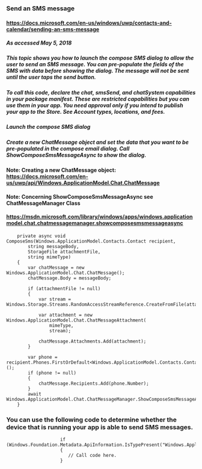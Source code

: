 ### Send an SMS message
#### https://docs.microsoft.com/en-us/windows/uwp/contacts-and-calendar/sending-an-sms-message
##### As accessed May 5, 2018

##### This topic shows you how to launch the compose SMS dialog to allow the user to send an SMS message. You can pre-populate the fields of the SMS with data before showing the dialog. **The message will not be sent until the user taps the send button.**

##### To call this code, declare the chat, smsSend, and chatSystem capabilities in your package manifest. These are restricted capabilities but you can use them in your app. You need approval only if you intend to publish your app to the Store. See Account types, locations, and fees.

##### Launch the compose SMS dialog
##### Create a new ChatMessage object and set the data that you want to be pre-populated in the compose email dialog. Call ShowComposeSmsMessageAsync to show the dialog.

#### Note: Creating a new ChatMessage object: https://docs.microsoft.com/en-us/uwp/api/Windows.ApplicationModel.Chat.ChatMessage
#### Note: Concerning ShowComposeSmsMessageAsync see ChatMessageManager Class
#### https://msdn.microsoft.com/library/windows/apps/windows.applicationmodel.chat.chatmessagemanager.showcomposesmsmessageasync


        private async void ComposeSms(Windows.ApplicationModel.Contacts.Contact recipient,
            string messageBody,
            StorageFile attachmentFile,
            string mimeType)
        {
            var chatMessage = new Windows.ApplicationModel.Chat.ChatMessage();
            chatMessage.Body = messageBody;

            if (attachmentFile != null)
            {
                var stream = Windows.Storage.Streams.RandomAccessStreamReference.CreateFromFile(attachmentFile);

                var attachment = new Windows.ApplicationModel.Chat.ChatMessageAttachment(
                    mimeType,
                    stream);

                chatMessage.Attachments.Add(attachment);
            }

            var phone = recipient.Phones.FirstOrDefault<Windows.ApplicationModel.Contacts.ContactPhone>();
            if (phone != null)
            {
                chatMessage.Recipients.Add(phone.Number);
            }
            await Windows.ApplicationModel.Chat.ChatMessageManager.ShowComposeSmsMessageAsync(chatMessage);
        }


### You can use the following code to determine whether the device that is running your app is able to send SMS messages.
                        if (Windows.Foundation.Metadata.ApiInformation.IsTypePresent("Windows.ApplicationModel.Chat"))
                        {
                           // Call code here.
                        }
